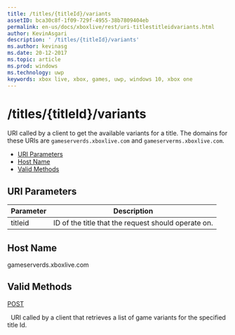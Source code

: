 ```yaml
---
title: /titles/{titleId}/variants
assetID: bca30c8f-1f09-729f-4955-38b7809404eb
permalink: en-us/docs/xboxlive/rest/uri-titlestitleidvariants.html
author: KevinAsgari
description: ' /titles/{titleId}/variants'
ms.author: kevinasg
ms.date: 20-12-2017
ms.topic: article
ms.prod: windows
ms.technology: uwp
keywords: xbox live, xbox, games, uwp, windows 10, xbox one
---
```



# /titles/{titleId}/variants
URI called by a client to get the available variants for a title. 
The domains for these URIs are `gameserverds.xboxlive.com` and `gameserverms.xboxlive.com`.
 
  * [URI Parameters](#ID4EU)
  * [Host Name](#ID4EIB)
  * [Valid Methods](#ID4EPB)
 
<a id="ID4EU"></a>

 
## URI Parameters
 
| Parameter| Description| 
| --- | --- | 
| titleid| ID of the title that the request should operate on.| 
  
<a id="ID4EIB"></a>

 
## Host Name
 
gameserverds.xboxlive.com
  
<a id="ID4EPB"></a>

 
## Valid Methods
  
[POST](uri-titlestitleidvariants-post.md)
 
&nbsp;&nbsp;URI called by a client that retrieves a list of game variants for the specified title Id.
   